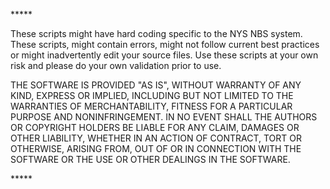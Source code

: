 *\*\*\*\*

These scripts might have hard coding specific to the NYS NBS system. These scripts, might contain errors, might not follow current best practices or might inadvertently edit your source files. Use these scripts at your own risk and please do your own validation prior to use.

THE SOFTWARE IS PROVIDED "AS IS", WITHOUT WARRANTY OF ANY KIND, EXPRESS OR IMPLIED, INCLUDING BUT NOT LIMITED TO THE WARRANTIES OF MERCHANTABILITY, FITNESS FOR A PARTICULAR PURPOSE AND NONINFRINGEMENT. IN NO EVENT SHALL THE AUTHORS OR COPYRIGHT HOLDERS BE LIABLE FOR ANY CLAIM, DAMAGES OR OTHER LIABILITY, WHETHER IN AN ACTION OF CONTRACT, TORT OR OTHERWISE, ARISING FROM, OUT OF OR IN CONNECTION WITH THE SOFTWARE OR THE USE OR OTHER DEALINGS IN THE SOFTWARE.

\*\*\*\*\*
